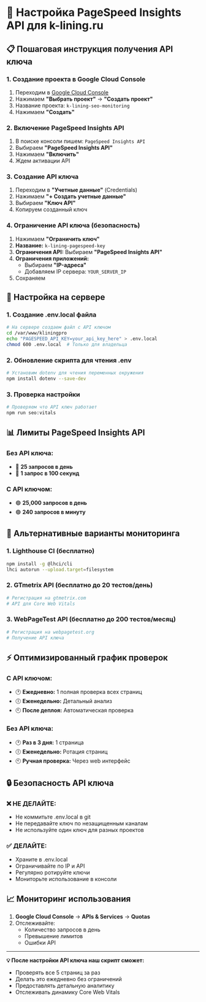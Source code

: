 # 🔑 Настройка PageSpeed Insights API для k-lining.ru

## 📋 Пошаговая инструкция получения API ключа

### 1. **Создание проекта в Google Cloud Console**

1. Переходим в [Google Cloud Console](https://console.cloud.google.com/)
2. Нажимаем **"Выбрать проект"** → **"Создать проект"**
3. Название проекта: `k-lining-seo-monitoring`
4. Нажимаем **"Создать"**

### 2. **Включение PageSpeed Insights API**

1. В поиске консоли пишем: `PageSpeed Insights API`
2. Выбираем **"PageSpeed Insights API"**
3. Нажимаем **"Включить"**
4. Ждем активации API

### 3. **Создание API ключа**

1. Переходим в **"Учетные данные"** (Credentials)
2. Нажимаем **"+ Создать учетные данные"**
3. Выбираем **"Ключ API"**
4. Копируем созданный ключ

### 4. **Ограничение API ключа (безопасность)**

1. Нажимаем **"Ограничить ключ"**
2. **Название:** `k-lining-pagespeed-key`
3. **Ограничения API:** Выбираем **"PageSpeed Insights API"**
4. **Ограничения приложений:** 
   - Выбираем **"IP-адреса"**
   - Добавляем IP сервера: `YOUR_SERVER_IP`
5. Сохраняем

## 🔧 Настройка на сервере

### 1. **Создание .env.local файла**

```bash
# На сервере создаем файл с API ключом
cd /var/www/kliningpro
echo "PAGESPEED_API_KEY=your_api_key_here" > .env.local
chmod 600 .env.local  # Только для владельца
```

### 2. **Обновление скрипта для чтения .env**

```bash
# Установим dotenv для чтения переменных окружения
npm install dotenv --save-dev
```

### 3. **Проверка настройки**

```bash
# Проверяем что API ключ работает
npm run seo:vitals
```

## 📊 Лимиты PageSpeed Insights API

### **Без API ключа:**
- 🔴 **25 запросов в день**
- 🔴 **1 запрос в 100 секунд**

### **С API ключом:**
- 🟢 **25,000 запросов в день**  
- 🟢 **240 запросов в минуту**

## 🚀 Альтернативные варианты мониторинга

### 1. **Lighthouse CI (бесплатно)**
```bash
npm install -g @lhci/cli
lhci autorun --upload.target=filesystem
```

### 2. **GTmetrix API (бесплатно до 20 тестов/день)**
```bash
# Регистрация на gtmetrix.com
# API для Core Web Vitals
```

### 3. **WebPageTest API (бесплатно до 200 тестов/месяц)**
```bash
# Регистрация на webpagetest.org
# Получение API ключа
```

## ⚡ Оптимизированный график проверок

### **С API ключом:**
- 🕐 **Ежедневно:** 1 полная проверка всех страниц
- 🕕 **Еженедельно:** Детальный анализ
- 🕙 **После деплоя:** Автоматическая проверка

### **Без API ключа:**
- 🕐 **Раз в 3 дня:** 1 страница
- 🕕 **Еженедельно:** Ротация страниц
- 🕙 **Ручная проверка:** Через web интерфейс

## 🔒 Безопасность API ключа

### **❌ НЕ ДЕЛАЙТЕ:**
- Не коммитьте .env.local в git
- Не передавайте ключ по незащищенным каналам
- Не используйте один ключ для разных проектов

### **✅ ДЕЛАЙТЕ:**
- Храните в .env.local
- Ограничивайте по IP и API
- Регулярно ротируйте ключи
- Мониторьте использование в консоли

## 📈 Мониторинг использования

1. **Google Cloud Console** → **APIs & Services** → **Quotas**
2. Отслеживайте:
   - Количество запросов в день
   - Превышение лимитов
   - Ошибки API

---

**💡 После настройки API ключа наш скрипт сможет:**
- Проверять все 5 страниц за раз
- Делать это ежедневно без ограничений  
- Предоставлять детальную аналитику
- Отслеживать динамику Core Web Vitals